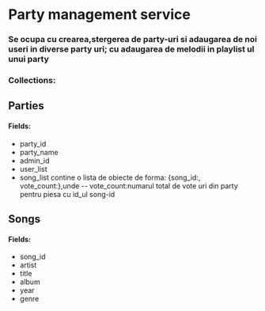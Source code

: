 # Party management service
### Se ocupa cu crearea,stergerea de party-uri si adaugarea de noi useri in diverse party uri; cu adaugarea de melodii in playlist ul unui party
### Collections:
## Parties
#### Fields:
* party_id
* party_name
* admin_id
* user_list
* song_list contine o lista de obiecte de forma:		{song_id:,
vote_count:},unde
-- vote_count:numarul total de vote uri din party pentru piesa cu id_ul song-id

## Songs
#### Fields:
* song_id
* artist
* title
* album
* year
* genre
